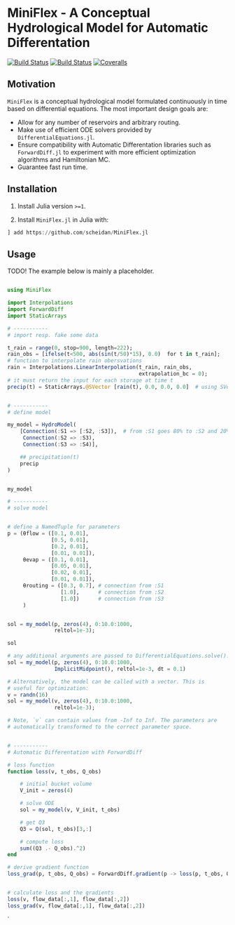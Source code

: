 # MiniFlex - A Conceptual Hydrological Model for Automatic Differentation

[![Build Status](https://travis-ci.com/scheidan/MiniFlex.jl.svg?branch=master)](https://travis-ci.com/scheidan/MiniFlex.jl)
[![Build Status](https://ci.appveyor.com/api/projects/status/github/scheidan/MiniFlex.jl?svg=true)](https://ci.appveyor.com/project/scheidan/MiniFlex-jl)
[![Coveralls](https://coveralls.io/repos/github/scheidan/MiniFlex.jl/badge.svg?branch=master)](https://coveralls.io/github/scheidan/MiniFlex.jl?branch=master)


## Motivation

`MiniFlex` is a conceptual hydrological model formulated continuously
in time based on differential equations. The most important design goals are:

- Allow for any number of reservoirs and arbitrary routing.
- Make use of efficient ODE solvers provided by
  `DifferentialEquations.jl`.
- Ensure compatibility with Automatic Differentation libraries such as
  `ForwardDiff.jl` to experiment with more efficient optimization algorithms
    and Hamiltonian MC.
- Guarantee fast run time.


## Installation

1. Install Julia version `>=1`.

2. Install `MiniFlex.jl` in Julia with:
```Julia
] add https://github.com/scheidan/MiniFlex.jl

```


## Usage

TODO!
The example below is mainly a placeholder.

``` julia

using MiniFlex

import Interpolations
import ForwardDiff
import StaticArrays

# -----------
# import resp. fake some data

t_rain = range(0, stop=900, length=222);
rain_obs = [ifelse(t<500, abs(sin(t/50)*15), 0.0)  for t in t_rain];
# function to interpolate rain obersvations
rain = Interpolations.LinearInterpolation(t_rain, rain_obs,
                                          extrapolation_bc = 0);
# it must return the input for each storage at time t
precip(t) = StaticArrays.@SVector [rain(t), 0.0, 0.0, 0.0]  # using SVector avoids allocations


# -----------
# define model

my_model = HydroModel(
    [Connection(:S1 => [:S2, :S3]),  # from :S1 goes 80% to :S2 and 20% to :S3
     Connection(:S2 => :S3),
     Connection(:S3 => :S4)],

    ## precipitation(t)
    precip
)


my_model

# -----------
# solve model


# define a NamedTuple for parameters
p = (θflow = ([0.1, 0.01],
              [0.5, 0.01],
              [0.2, 0.01],
              [0.01, 0.01]),
     θevap = ([0.1, 0.01],
              [0.05, 0.01],
              [0.02, 0.01],
              [0.01, 0.01]),
     θrouting = ([0.3, 0.7], # connection from :S1
                 [1.0],      # connection from :S2
                 [1.0])      # connection from :S3
     )


sol = my_model(p, zeros(4), 0:10.0:1000,
               reltol=1e-3);

sol

# any additional arguments are passed to DifferentialEquations.solve(). E.g.
sol = my_model(p, zeros(4), 0:10.0:1000,
               ImplicitMidpoint(), reltol=1e-3, dt = 0.1)

# Alternatively, the model can be called with a vector. This is
# useful for optimization:
v = randn(16)
sol = my_model(v, zeros(4), 0:10.0:1000,
               reltol=1e-3);

# Note, `v` can contain values from -Inf to Inf. The parameters are
# automatically transformed to the correct parameter space.


# -----------
# Automatic Differentation with ForwardDiff

# loss function
function loss(v, t_obs, Q_obs)

    # initial bucket volume
    V_init = zeros(4)

    # solve ODE
    sol = my_model(v, V_init, t_obs)

    # get Q3
    Q3 = Q(sol, t_obs)[3,:]

    # compute loss
    sum((Q3 .- Q_obs).^2)
end

# derive gradient function
loss_grad(p, t_obs, Q_obs) = ForwardDiff.gradient(p -> loss(p, t_obs, Q_obs), p)


# calculate loss and the gradients
loss(v, flow_data[:,1], flow_data[:,2])
loss_grad(v, flow_data[:,1], flow_data[:,2])

```

`
